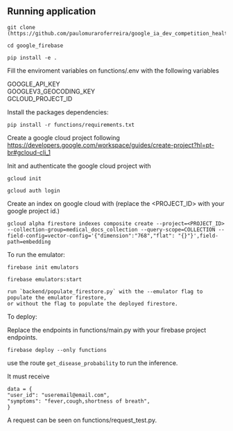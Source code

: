 ## Running application

    git clone (https://github.com/paulomuraroferreira/google_ia_dev_competition_health_app.git)  

    cd google_firebase

    pip install -e .

Fill the enviroment variables on functions/.env with the following variables

GOOGLE_API_KEY  
GOOGLEV3_GEOCODING_KEY  
GCLOUD_PROJECT_ID

Install the packages dependencies:

    pip install -r functions/requirements.txt

Create a google cloud project following https://developers.google.com/workspace/guides/create-project?hl=pt-br#gcloud-cli_1

Init and authenticate the google cloud project with

    gcloud init  
    
    gcloud auth login

Create an index on google cloud with (replace the <PROJECT_ID> with your google project id.)

    gcloud alpha firestore indexes composite create --project=<PROJECT_ID> --collection-group=medical_docs_collection --query-scope=COLLECTION --field-config=vector-config='{"dimension":"768","flat": "{}"}',field-path=embedding

To run the emulator:

    firebase init emulators

    firebase emulators:start

    run `backend/populate_firestore.py` with the --emulator flag to populate the emulator firestore,
    or without the flag to populate the deployed firestore.

To deploy:

Replace the endpoints in functions/main.py with your firebase project endpoints.

    firebase deploy --only functions


use the route `get_disease_probability` to run the inference.

It must receive

    data = {
    "user_id": "useremail@email.com",
    "symptoms": "fever,cough,shortness of breath",
    }

A request can be seen on functions/request_test.py.